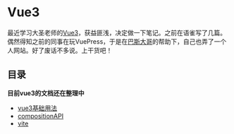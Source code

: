 # Vue3


最近学习大圣老师的[Vue3](https://www.yuque.com/woniuppp/vue3)，获益匪浅，决定做一下笔记。之前在语雀写了几篇。偶然得知之前的同事在玩VuePress，于是在[巴斯大哥](https://wiki.rokevin.cn/)的帮助下，自己也弄了一个人网站。好了废话不多说。上干货吧！

## 目录

**目前vue3的文档还在整理中**

* [vue3基础用法](./basic-api.md)
* [compositionAPI](./composition-api.md)
* [vite](./vite.md)


<!-- ## 为什么不是...?

### Nuxt

VuePress 能做的事情，Nuxt 理论上确实能够胜任，但 Nuxt 是为构建应用程序而生的，而 VuePress 则专注在以内容为中心的静态网站上，同时提供了一些为技术文档定制的开箱即用的特性。 -->